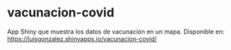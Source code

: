 # vacunacion-covid
App Shiny que muestra los datos de vacunación en un mapa. Disponible en: https://luisgonzalez.shinyapps.io/vacunacion-covid/
